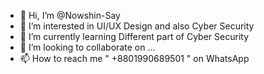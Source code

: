 - 👋 Hi, I’m @Nowshin-Say
- 👀 I’m interested in UI/UX Design and also Cyber Security
- 🌱 I’m currently learning Different part of Cyber Security
- 💞️ I’m looking to collaborate on ...
- 📫 How to reach me " +8801990689501 " on WhatsApp

<!---
Nowshin-Say/Nowshin-Say is a ✨ special ✨ repository because its `README.md` (this file) appears on your GitHub profile.
You can click the Preview link to take a look at your changes.
--->
